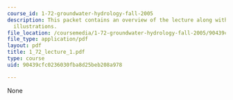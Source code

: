 ```yaml
---
course_id: 1-72-groundwater-hydrology-fall-2005
description: This packet contains an overview of the lecture along with diagrams and
  illustrations.
file_location: /coursemedia/1-72-groundwater-hydrology-fall-2005/90439cfc0236030fba8d25beb208a978_1_72_lecture_1.pdf
file_type: application/pdf
layout: pdf
title: 1_72_lecture_1.pdf
type: course
uid: 90439cfc0236030fba8d25beb208a978

---
```

None